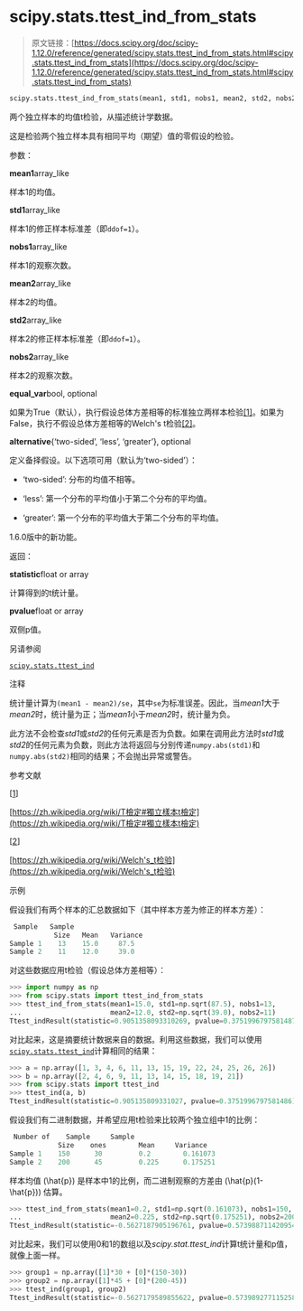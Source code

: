 # scipy.stats.ttest_ind_from_stats

> 原文链接：[https://docs.scipy.org/doc/scipy-1.12.0/reference/generated/scipy.stats.ttest_ind_from_stats.html#scipy.stats.ttest_ind_from_stats](https://docs.scipy.org/doc/scipy-1.12.0/reference/generated/scipy.stats.ttest_ind_from_stats.html#scipy.stats.ttest_ind_from_stats)

```py
scipy.stats.ttest_ind_from_stats(mean1, std1, nobs1, mean2, std2, nobs2, equal_var=True, alternative='two-sided')
```

两个独立样本的均值t检验，从描述统计学数据。

这是检验两个独立样本具有相同平均（期望）值的零假设的检验。

参数：

**mean1**array_like

样本1的均值。

**std1**array_like

样本1的修正样本标准差（即`ddof=1`）。

**nobs1**array_like

样本1的观察次数。

**mean2**array_like

样本2的均值。

**std2**array_like

样本2的修正样本标准差（即`ddof=1`）。

**nobs2**array_like

样本2的观察次数。

**equal_var**bool, optional

如果为True（默认），执行假设总体方差相等的标准独立两样本检验[[1]](#r24a95fcea38c-1)。如果为False，执行不假设总体方差相等的Welch's t检验[[2]](#r24a95fcea38c-2)。

**alternative**{‘two-sided’, ‘less’, ‘greater’}, optional

定义备择假设。以下选项可用（默认为‘two-sided’）：

+   ‘two-sided’: 分布的均值不相等。

+   ‘less’: 第一个分布的平均值小于第二个分布的平均值。

+   ‘greater’: 第一个分布的平均值大于第二个分布的平均值。

1.6.0版中的新功能。

返回：

**statistic**float or array

计算得到的t统计量。

**pvalue**float or array

双侧p值。

另请参阅

[`scipy.stats.ttest_ind`](scipy.stats.ttest_ind.html#scipy.stats.ttest_ind "scipy.stats.ttest_ind")

注释

统计量计算为`(mean1 - mean2)/se`，其中`se`为标准误差。因此，当*mean1*大于*mean2*时，统计量为正；当*mean1*小于*mean2*时，统计量为负。

此方法不会检查*std1*或*std2*的任何元素是否为负数。如果在调用此方法时*std1*或*std2*的任何元素为负数，则此方法将返回与分别传递`numpy.abs(std1)`和`numpy.abs(std2)`相同的结果；不会抛出异常或警告。

参考文献

[[1](#id1)]

[https://zh.wikipedia.org/wiki/T檢定#獨立樣本t檢定](https://zh.wikipedia.org/wiki/T檢定#獨立樣本t檢定)

[[2](#id2)]

[https://zh.wikipedia.org/wiki/Welch's_t检验](https://zh.wikipedia.org/wiki/Welch's_t检验)

示例

假设我们有两个样本的汇总数据如下（其中样本方差为修正的样本方差）：

```py
 Sample   Sample
           Size   Mean   Variance
Sample 1    13    15.0     87.5
Sample 2    11    12.0     39.0 
```

对这些数据应用t检验（假设总体方差相等）：

```py
>>> import numpy as np
>>> from scipy.stats import ttest_ind_from_stats
>>> ttest_ind_from_stats(mean1=15.0, std1=np.sqrt(87.5), nobs1=13,
...                      mean2=12.0, std2=np.sqrt(39.0), nobs2=11)
Ttest_indResult(statistic=0.9051358093310269, pvalue=0.3751996797581487) 
```

对比起来，这是摘要统计数据来自的数据。利用这些数据，我们可以使用[`scipy.stats.ttest_ind`](scipy.stats.ttest_ind.html#scipy.stats.ttest_ind "scipy.stats.ttest_ind")计算相同的结果：

```py
>>> a = np.array([1, 3, 4, 6, 11, 13, 15, 19, 22, 24, 25, 26, 26])
>>> b = np.array([2, 4, 6, 9, 11, 13, 14, 15, 18, 19, 21])
>>> from scipy.stats import ttest_ind
>>> ttest_ind(a, b)
Ttest_indResult(statistic=0.905135809331027, pvalue=0.3751996797581486) 
```

假设我们有二进制数据，并希望应用t检验来比较两个独立组中1的比例：

```py
 Number of    Sample     Sample
            Size    ones        Mean     Variance
Sample 1    150      30         0.2        0.161073
Sample 2    200      45         0.225      0.175251 
```

样本均值 \(\hat{p}\) 是样本中1的比例，而二进制观察的方差由 \(\hat{p}(1-\hat{p})\) 估算。

```py
>>> ttest_ind_from_stats(mean1=0.2, std1=np.sqrt(0.161073), nobs1=150,
...                      mean2=0.225, std2=np.sqrt(0.175251), nobs2=200)
Ttest_indResult(statistic=-0.5627187905196761, pvalue=0.5739887114209541) 
```

对比起来，我们可以使用0和1的数组以及*scipy.stat.ttest_ind*计算t统计量和p值，就像上面一样。

```py
>>> group1 = np.array([1]*30 + [0]*(150-30))
>>> group2 = np.array([1]*45 + [0]*(200-45))
>>> ttest_ind(group1, group2)
Ttest_indResult(statistic=-0.5627179589855622, pvalue=0.573989277115258) 
```

